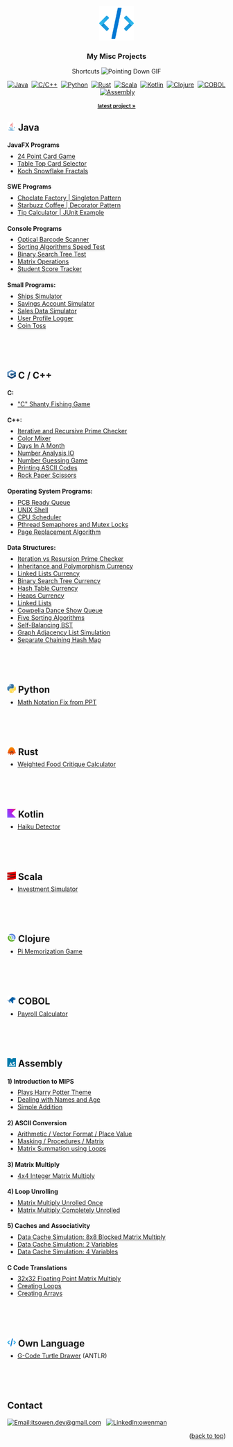 <!-- Top of README anchor -->
<a name="readme-top"></a>

<!-- PROJECT LOGO -->
<br />
<div align="center">
  <div>
    <img src="icons/RepoLogo.png" alt="RepoLogo" width="80" height="80">
  </div>

  <h3 align="center">My Misc Projects</h3>

  <p align="center">
    Shortcuts <img src="https://raw.githubusercontent.com/Tarikul-Islam-Anik/Animated-Fluent-Emojis/master/Emojis/Hand%20gestures/Backhand%20Index%20Pointing%20Down%20Light%20Skin%20Tone.png" alt="Pointing Down GIF" width="14" height="14" />
  </p>

  <!--Create Shields: https://shields.io/badges\-->
  <!--badgeContent=Java-ED8B00, style=for-the-badge, logo=simpleicons.org, logoColor=white-->
  <div>
    <a href="https://github.com/ow-n/My-Misc-Projects/tree/main/Java">
    <img src="https://img.shields.io/badge/Java-ED8B00?style=for-the-badge&logo=coffeescript&logoColor=white" alt="Java"></a>&nbsp;
    <a href="https://github.com/ow-n/My-Misc-Projects/tree/main/C">
    <img src="https://img.shields.io/badge/C/C%2B%2B-00599C?style=for-the-badge&logo=cplusplus&logoColor=#00599C" alt="C/C++"></a>&nbsp;
    <a href="https://github.com/ow-n/My-Misc-Projects/tree/main/Python">
    <img src="https://img.shields.io/badge/Python-2372b4?style=for-the-badge&logo=python&logoColor=white" alt="Python"></a>&nbsp;
    <a href="https://github.com/ow-n/My-Misc-Projects/tree/main/Rust">
    <img src="https://img.shields.io/badge/rust-%23000000?style=for-the-badge&logo=Rust&logoColor=white" alt="Rust"></a>&nbsp;
    <a href="https://github.com/ow-n/My-Misc-Projects/tree/main/Scala">
    <img src="https://img.shields.io/badge/Scala-%23DC322F?style=for-the-badge&logo=scala&logoColor=white" alt="Scala"></a>&nbsp;
    <a href="https://github.com/ow-n/My-Misc-Projects/tree/main/Kotlin">
    <img src="https://img.shields.io/badge/Kotlin-%237F52FF?style=for-the-badge&logo=kotlin&logoColor=white" alt="Kotlin"></a>&nbsp;
    <a href="https://github.com/ow-n/My-Misc-Projects/tree/main/Clojure">
    <img src="https://img.shields.io/badge/Clojure-5881D8?style=for-the-badge&logo=clojure&logoColor=white" alt="Clojure"></a>&nbsp;
    <a href="https://github.com/ow-n/My-Misc-Projects/tree/main/COBOL">
    <img src="https://img.shields.io/badge/COBOL-%230059A0?style=for-the-badge&logo=rhinoceros&logoColor=white" alt="COBOL"></a>&nbsp;
    <a href="https://github.com/ow-n/My-Misc-Projects/tree/main/Assembly">
    <img src="https://img.shields.io/badge/Assembly-654FF0?style=for-the-badge&logo=assemblyscript&logoColor=white" alt="Assembly"></a>&nbsp;
  </div>
    
  <p align="center">
      <a href="https://github.com/ow-n/My-Misc-Projects/blob/main/C/C/C%20Shanty%20Fishing%20Game/C%20Shanty%20Fishing%20Game.cpp" style="font-size: 12px;">
          <strong>latest project »</strong>
      </a>
  </p>
</div>



<!-- JAVA -->
<h2><img src="icons/Java.svg" alt="Java logo" width="20" height="20"> Java</h2>
<!-- JavaFX Programs -->
<h4>JavaFX Programs</h4>
<ul style="margin-top: -10px;">
  <li><a href="https://github.com/ow-n/My-Misc-Projects/tree/main/Java/JavaFX%20Programs/Card%20Game/src/24%20Point%20Card%20Game">
    24 Point Card Game</a></li>
  <li><a href="https://github.com/ow-n/My-Misc-Projects/tree/main/Java/JavaFX%20Programs/Card%20Game/src/Table%20Top%20Card%20Selector">
    Table Top Card Selector</a></li>
  <li><a href="https://github.com/ow-n/My-Misc-Projects/tree/main/Java/JavaFX%20Programs/Koch%20Snowflake%20Fractals">
    Koch Snowflake Fractals</a></li>
</ul>
<!-- SWE Programs -->
<h4>SWE Programs</h4>
<ul style="margin-top: -10px;">
  <li><a href="https://github.com/ow-n/My-Misc-Projects/tree/main/Java/SWE%20Programs/chocolate-factory-singleton-pattern">
    Choclate Factory | Singleton Pattern</a></li>
  <li><a href="https://github.com/ow-n/My-Misc-Projects/tree/main/Java/SWE%20Programs/starbuzz-coffee-decorator-pattern">
    Starbuzz Coffee | Decorator Pattern</a></li>
  <li><a href="https://github.com/ow-n/My-Misc-Projects/tree/main/Java/SWE%20Programs/tip-calculator-junit-example">
    Tip Calculator | JUnit Example</a></li>
</ul>
<!-- Console Programs -->
<h4>Console Programs</h4>
<ul style="margin-top: -10px;">
  <li><a href="https://github.com/ow-n/My-Misc-Projects/tree/main/Java/Console%20Programs/Optical%20Barcode%20Scanner">
    Optical Barcode Scanner</a></li>
  <li><a href="https://github.com/ow-n/My-Misc-Projects/tree/main/Java/Console%20Programs/Sorting%20Algorithms%20Test">
    Sorting Algorithms Speed Test</a></li>
  <li><a href="https://github.com/ow-n/My-Misc-Projects/tree/main/Java/Console%20Programs/Binary%20Search%20Tree%20Tests">
    Binary Search Tree Test</a></li>
  <li><a href="https://github.com/ow-n/My-Misc-Projects/tree/main/Java/Console%20Programs/Matrix%20Operations">
    Matrix Operations</a></li>
  <li><a href="https://github.com/ow-n/My-Misc-Projects/tree/main/Java/Console%20Programs/Student%20Score%20Tracker">
    Student Score Tracker</a></li>
</ul>
<!-- Small Programs -->
<h4>Small Programs:</h4>
<ul style="margin-top: -10px;">
  <li><a href="https://github.com/ow-n/My-Misc-Projects/tree/main/Java/Small%20Programs/ships">
    Ships Simulator</a></li>
  <li><a href="https://github.com/ow-n/My-Misc-Projects/tree/main/Java/Small%20Programs/savingsaccount">
    Savings Account Simulator</a></li>
  <li><a href="https://github.com/ow-n/My-Misc-Projects/tree/main/Java/Small%20Programs/salesdata">
    Sales Data Simulator</a></li>
  <li><a href="https://github.com/ow-n/My-Misc-Projects/tree/main/Java/Small%20Programs/userprofilelogger">
    User Profile Logger</a></li>
  <li><a href="https://github.com/ow-n/My-Misc-Projects/tree/main/Java/Small%20Programs/cointoss">
    Coin Toss</a></li>
</ul>
<br><br><br>



<!-- C/C++ -->
<h2><img src="icons/C++.svg" alt="C Logo" width="20" height="20"> C / C++</h2>
<h4>C:</h4>
<ul style="margin-top: -10px;">
  <li><a href="https://github.com/ow-n/My-Misc-Projects/tree/main/C/C/C%20Shanty%20Fishing%20Game">
    "C" Shanty Fishing Game</a></li>
</ul>

<h4>C++:</h4>
<ul style="margin-top: -10px;">
  <li><a href="https://github.com/ow-n/My-Misc-Projects/tree/main/C/C%2B%2B/Prime%20Number%20Checker">
    Iterative and Recursive Prime Checker</a></li>
  <li><a href="https://github.com/ow-n/My-Misc-Projects/tree/main/C/C%2B%2B/Color%20Mixer">
    Color Mixer</a></li>
  <li><a href="https://github.com/ow-n/My-Misc-Projects/tree/main/C/C%2B%2B/Days%20In%20A%20Month">
    Days In A Month</a></li>
  <li><a href="https://github.com/ow-n/My-Misc-Projects/tree/main/C/C%2B%2B/Number%20Analysis%20IO">
    Number Analysis IO</a></li>
  <li><a href="https://github.com/ow-n/My-Misc-Projects/tree/main/C/C%2B%2B/Number%20Guessing%20Game">
    Number Guessing Game</a></li>
  <li><a href="https://github.com/ow-n/My-Misc-Projects/tree/main/C/C%2B%2B/Printing%20ASCII%20Codes">
    Printing ASCII Codes</a></li>
  <li><a href="https://github.com/ow-n/My-Misc-Projects/tree/main/C/C%2B%2B/Rock%20Paper%20Scissors">
    Rock Paper Scissors</a></li>
</ul>

<h4>Operating System Programs:</h4>
<ul style="margin-top: -10px;">
  <li><a href="https://github.com/ow-n/My-Misc-Projects/tree/main/C/C%2B%2B/Operating%20Systems/PCB%20Ready%20Queue">
    PCB Ready Queue</a></li>
  <li><a href="https://github.com/ow-n/My-Misc-Projects/tree/main/C/C%2B%2B/Operating%20Systems/UNIX%20Shell">
    UNIX Shell</a></li>
  <li><a href="https://github.com/ow-n/My-Misc-Projects/tree/main/C/C%2B%2B/Operating%20Systems/CPU Scheduler">
    CPU Scheduler</a></li>
  <li><a href="https://github.com/ow-n/My-Misc-Projects/tree/main/C/C%2B%2B/Operating%20Systems/Pthread%20Semaphores%20and%20Mutex%20Locks">
    Pthread Semaphores and Mutex Locks</a></li>
  <li><a href="https://github.com/ow-n/My-Misc-Projects/tree/main/C/C%2B%2B/Operating%20Systems/Page%20Replacement%20Algorithm">
    Page Replacement Algorithm</a></li>
</ul>

<h4>Data Structures:</h4>
<ul style="margin-top: -10px;">
  <li><a href="https://github.com/ow-n/My-Misc-Projects/tree/main/C/C%2B%2B/Data%20Structures/Iteration%20vs%20Recursion%20Prime%20Checker">
    Iteration vs Resursion Prime Checker</a></li>
  <li><a href="https://github.com/ow-n/My-Misc-Projects/tree/main/C/C%2B%2B/Data%20Structures/Inheritance%20and%20Polymorphism%20Currency">
    Inheritance and Polymorphism Currency</a></li>
  <li><a href="https://github.com/ow-n/My-Misc-Projects/tree/main/C/C%2B%2B/Data%20Structures/Linked%20Lists%20Currency">
    Linked Lists Currency</a></li>
  <li><a href="https://github.com/ow-n/My-Misc-Projects/tree/main/C/C%2B%2B/Data%20Structures/Binary%20Search%20Trees%20Currency">
    Binary Search Tree Currency</a></li>
  <li><a href="https://github.com/ow-n/My-Misc-Projects/tree/main/C/C%2B%2B/Data%20Structures/Hash%20Tables%20Currency">
    Hash Table Currency</a></li>
  <li><a href="https://github.com/ow-n/My-Misc-Projects/tree/main/C/C%2B%2B/Data%20Structures/Heaps%20Currency">
    Heaps Currency</a></li>
  <li><a href="https://github.com/ow-n/My-Misc-Projects/tree/main/C/C%2B%2B/Data%20Structures/Linked%20Lists">
    Linked Lists</a></li>
  <li><a href="https://github.com/ow-n/My-Misc-Projects/tree/main/C/C%2B%2B/Data%20Structures/Cowpelia%20Dance%20Show%20Queue">
    Cowpelia Dance Show Queue</a></li>
  <li><a href="https://github.com/ow-n/My-Misc-Projects/tree/main/C/C%2B%2B/Data%20Structures/Five%20Sorting%20Algorithms">
    Five Sorting Algorithms</a></li>
  <li><a href="https://github.com/ow-n/My-Misc-Projects/tree/main/C/C%2B%2B/Data%20Structures/Self-Blancing%20BST">
    Self-Balancing BST</a></li>
  <li><a href="https://github.com/ow-n/My-Misc-Projects/tree/main/C/C%2B%2B/Data%20Structures/Graph%20Adjacency%20List%20Simulation">
    Graph Adjacency List Simulation</a></li>
  <li><a href="https://github.com/ow-n/My-Misc-Projects/tree/main/C/C%2B%2B/Data%20Structures/Separate%20Chaining%20Hash%20Map">
    Separate Chaining Hash Map</a></li>
</ul>
<br><br><br>



<!-- PYTHON -->
<h2><img src="icons/Python.svg" alt="Python Logo" width="20" height="20"> Python</h2>
<ul style="margin-top: -10px">
  <li><a href="https://github.com/ow-n/My-Misc-Projects/blob/main/Python/Math%20PPT%20to%20MD%20Translate/Discrete%20Notation%20Change.py">
    Math Notation Fix from PPT</a></li>
</ul>
<br><br><br>



<!-- Rust -->
<h2><img src="icons/RustCrab.svg" alt="Rust Logo" width="20" height="20"> Rust</h2>
<ul style="margin-top: -10px;">
  <li><a href="https://github.com/ow-n/My-Misc-Projects/blob/main/Rust/Weighted%20Food%20Critique%20Calculator.rs">
    Weighted Food Critique Calculator</a></li>
</ul>
<br><br><br>



<!-- Kotlin -->
<h2><img src="icons/Kotlin.svg" alt="Kotlin Logo" width="20" height="20"> Kotlin</h2>
<ul style="margin-top: -10px;">
  <li><a href="https://github.com/ow-n/My-Misc-Projects/blob/main/Kotlin/Haiku%20Detector.kt">
    Haiku Detector</a></li>
</ul>
<br><br><br>



<!-- Scala -->
<h2><img src="icons/Scala.svg" alt="Scala Logo" width="20" height="20"> Scala</h2>
<ul style="margin-top: -10px;">
  <li><a href="https://github.com/ow-n/My-Misc-Projects/blob/main/Scala/Investment%20Simulator.scala">
    Investment Simulator</a></li>
</ul>
<br><br><br>



<!-- Clojure -->
<h2><img src="icons/Clojure.svg" alt="Clojure Logo" width="20" height="20"> Clojure</h2>
<ul style="margin-top: -10px;">
  <li><a href="https://github.com/ow-n/My-Misc-Projects/blob/main/Clojure/Pi%20Memorization.clj">
    Pi Memorization Game</a></li>
</ul>
<br><br><br>



<!-- COBOL -->
<h2><img src="icons/COBOL.svg" alt="COBOL Logo" width="20" height="20"> COBOL</h2>
<ul style="margin-top: -10px;">
  <li><a href="https://github.com/ow-n/My-Misc-Projects/blob/main/Cobol/Payroll%20Calculator.cbl">
    Payroll Calculator</a></li>
</ul>
<br><br><br>



<!-- ASSEMBLY -->
<h2><img src="icons/AssemblyScript.svg" alt="Assembly Logo" width="20" height="20"> Assembly</h2>
<!-- 1) Intro to MIPS -->
<h4>1) Introduction to MIPS</h4>
<ul style="margin-top: -10px;">
  <li><a href="https://github.com/ow-n/My-Misc-Projects/blob/main/Assembly/1)%20Intro%20to%20MIPS/Plays%20Song%20-%20Harry%20Potter%20Theme.asm">
    Plays Harry Potter Theme</a></li>
  <li><a href="https://github.com/ow-n/My-Misc-Projects/blob/main/Assembly/1)%20Intro%20to%20MIPS/Dealing%20with%20Names%20and%20Age.asm">
    Dealing with Names and Age</a></li>
  <li><a href="https://github.com/ow-n/My-Misc-Projects/blob/main/Assembly/1)%20Intro%20to%20MIPS/Simple%20Addition.asm">
    Simple Addition</a></li>
</ul>
<!-- 2) ASCII Conversion -->
<h4>2) ASCII Conversion</h4>
<ul style="margin-top: -10px;">
  <li><a href="https://github.com/ow-n/My-Misc-Projects/blob/main/Assembly/2)%20ASCII%20Conversion/ASCII%20Conversion%20Arithmetic.asm">
    Arithmetic / Vector Format / Place Value</a></li>
  <li><a href="https://github.com/ow-n/My-Misc-Projects/blob/main/Assembly/2)%20ASCII%20Conversion/ASCII%20Conversion%20Masking.asm">
    Masking / Procedures / Matrix</a></li>
  <li><a href="https://github.com/ow-n/My-Misc-Projects/blob/main/Assembly/2)%20ASCII%20Conversion/Loop%20to%20Sum%20Matrix.asm">
    Matrix Summation using Loops</a></li>
</ul>
<!-- 3) Matrix Multiply -->
<h4>3) Matrix Multiply</h4>
<ul style="margin-top: -10px;">
  <li><a href="https://github.com/ow-n/My-Misc-Projects/blob/main/Assembly/3)%20Matrix%20Multiply/4x4%20Integer%20Matrix%20Multiply.asm">
    4x4 Integer Matrix Multiply</a></li>
</ul>
<!-- 4) Loop Unrolling -->
<h4>4) Loop Unrolling</h4>
<ul style="margin-top: -10px;">
  <li><a href="https://github.com/ow-n/My-Misc-Projects/blob/main/Assembly/4)%20Loop%20Unrolling/MM%20Unrolled%20Once.asm">
    Matrix Multiply Unrolled Once</a></li>
  <li><a href="https://github.com/ow-n/My-Misc-Projects/blob/main/Assembly/4)%20Loop%20Unrolling/MM%20Completely%20Unrolled.asm">
    Matrix Multiply Completely Unrolled</a></li>
</ul>
<!-- 5) Caches and Associativity -->
<h4>5) Caches and Associativity</h4>
<ul style="margin-top: -10px;">
  <li><a href="https://github.com/ow-n/My-Misc-Projects/blob/main/Assembly/5)%20Caches%20and%20Associativity/8x8%20Blocked%20MM%20Caches.asm">
    Data Cache Simulation: 8x8 Blocked Matrix Multiply</a></li>
  <li><a href="https://github.com/ow-n/My-Misc-Projects/blob/main/Assembly/5)%20Caches%20and%20Associativity/Data%20Cache%20Sim%202%20Variables.asm">
    Data Cache Simulation: 2 Variables</a></li>
  <li><a href="https://github.com/ow-n/My-Misc-Projects/blob/main/Assembly/5)%20Caches%20and%20Associativity/Data%20Cashe%20Sim%204%20Variables.asm">
    Data Cache Simulation: 4 Variables</a></li>
</ul>
<!-- C Code Translations -->
<h4>C Code Translations</h4>
<ul style="margin-top: -10px;">
  <li><a href="https://github.com/ow-n/My-Misc-Projects/blob/main/Assembly/C%20Code%20Translation/32x32%20Floating%20Point%20Matrix%20Multiply.asm">
    32x32 Floating Point Matrix Multiply</a></li>
  <li><a href="https://github.com/ow-n/My-Misc-Projects/blob/main/Assembly/C%20Code%20Translation/Creating%20Loops.asm">
    Creating Loops</a></li>
  <li><a href="https://github.com/ow-n/My-Misc-Projects/blob/main/Assembly/C%20Code%20Translation/Creating%20Arrays.asm">
    Creating Arrays</a></li>
</ul>
<br><br><br>



<!-- OWN LANGUAGE -->
<h2><img src="icons/RepoLogo.png" alt="Own Language Logo" width="20" height="20"> Own Language</h2>
<ul style="margin-top: -10px;">
  <li><a href="https://github.com/ow-n/My-Misc-Projects/tree/main/Own%20Language/G-Code%20Turtle%20Drawer">
    G-Code Turtle Drawer</a> (ANTLR)</li>
</ul>
<br><br><br>



<!-- CONTACT -->
## Contact
[![Email:itsowen.dev@gmail.com][gmail-shield]][gmail-url] &nbsp;
[![LinkedIn:owenman][linkedin-shield]][linkedin-url] &nbsp;


<p align="right">(<a href="#readme-top">back to top</a>)</p>    <!Back To Top>



<!-- MARKDOWN LINKS & IMAGES -->
[linkedin-shield]: https://img.shields.io/badge/LinkedIn-%230077B5.svg?style=for-the-badge&logo=linkedin&logoColor=white
[linkedin-url]: https://www.linkedin.com/in/owenman/
[gmail-shield]: https://img.shields.io/badge/itsowen.dev%40gmail.com-white?style=for-the-badge&logo=gmail
[gmail-url]: mailto:itsowen.dev@gmail.com

  <!-- Resources -->
  <!-- https://www.markdownguide.org/basic-syntax/#reference-style-links -->
  [forks-shield]: https://img.shields.io/github/forks/ow-n/Misc-Projects.svg?style=for-the-badge
  [forks-url]: https://github.com/ow-n/Misc-Projects/network/members
  [stars-shield]: https://img.shields.io/github/stars/ow-n/Misc-Projects.svg?style=for-the-badge
  [stars-url]: https://github.com/ow-n/Misc-Projects/stargazers
  [issues-shield]: https://img.shields.io/github/issues/ow-n/Misc-Projects.svg?style=for-the-badge
  [issues-url]: https://github.com/ow-n/Misc-Projects/issues
  [license-shield]: https://img.shields.io/github/license/ow-n/Misc-Projects.svg?style=for-the-badge
  [license-url]: https://github.com/ow-n/Misc-Projects/blob/master/LICENSE.txt
